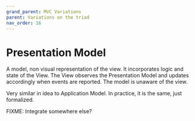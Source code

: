 ```yaml
---
grand_parent: MVC Variations
parent: Variations on the triad
nav_order: 16
---
```

# Presentation Model

A model, non visual representation of the view. It incorporates logic and state of the
View. The View observes the Presentation Model and updates accordingly when events are
reported. The model is unaware of the view.

Very similar in idea to Application Model. In practice, it is the same, just formalized.

FIXME: Integrate somewhere else? 
